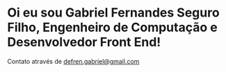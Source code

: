 # Oi eu sou Gabriel Fernandes Seguro Filho, Engenheiro de Computação e Desenvolvedor Front End!

Contato através de defren.gabriel@gmail.com